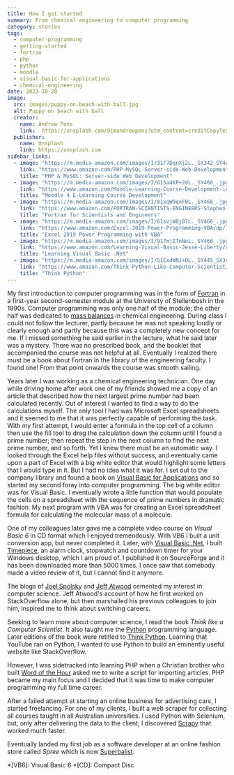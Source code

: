 ```yaml
---
title: How I got started
summary: From chemical engineering to computer programming
category: stories
tags:
  - computer-programming
  - getting-started
  - fortran
  - php
  - python
  - moodle
  - visual-basic-for-applications
  - chemical-engineering
date: 2023-10-28
image:
  src: images/puppy-on-beach-with-ball.jpg
  alt: Puppy on beach with ball
  creator:
    name: Andrew Pons
    link:  https://unsplash.com/@imandrewpons?utm_content=creditCopyText&utm_medium=referral&utm_source=unsplash
  publisher:
    name: Unsplash
    link: https://unsplash.com
sidebar_links:
  - image: "https://m.media-amazon.com/images/I/31F7DqnXj2L._SX342_SY445_.jpg"
    link: "https://www.amazon.com/PHP-MySQL-Server-side-Web-Development/dp/1119149223/ref=sr_1_5?crid=2ES77QDQ2G2B4&amp;keywords=PHP&amp;qid=1698165441&amp;sprefix=php%252Caps%252C395&amp;sr=8-5&_encoding=UTF8&tag=geoffreyvanwy-20&linkCode=ur2&linkId=7ac40f22638cb5ff73b3ddfab712e9dc&camp=1789&creative=9325"
    title: "PHP & MySQL: Server-side Web Development"
  - image: "https://m.media-amazon.com/images/I/61Sa4KP+2dL._SY466_.jpg"
    link: "https://www.amazon.com/Moodle-Learning-Course-Development-instructional/dp/180107903X/ref=sr_1_1?crid=2UUMOAPCSZG6G&amp;keywords=moodle&amp;qid=1698165650&amp;sprefix=mood%252Caps%252C386&amp;sr=8-1&_encoding=UTF8&tag=geoffreyvanwy-20&linkCode=ur2&linkId=ac1935e49f41aece4933b098f5f29671&camp=1789&creative=9325"
    title: "Moodle 4 E-Learning Course Development"
  - image: "https://m.media-amazon.com/images/I/81xqW9qnF0L._SY466_.jpg"
    link: "https://www.amazon.com/FORTRAN-SCIENTISTS-ENGINEERS-Stephen-Chapman/dp/0073385891/ref=sr_1_4?crid=12OU4QB598H4B&amp;keywords=fortran&amp;qid=1698160040&amp;sprefix=fortran%252Caps%252C552&amp;sr=8-4&_encoding=UTF8&tag=geoffreyvanwy-20&linkCode=ur2&linkId=631d6dc95c0e522a442eeabd3f752b4e&camp=1789&creative=9325"
    title: "Fortran for Scientists and Engineers"
  - image: "https://m.media-amazon.com/images/I/61svjW8j07L._SY466_.jpg"
    link: "https://www.amazon.com/Excel-2019-Power-Programming-VBA/dp/1119514924/ref=sr_1_3?crid=2DAYXXMJ07CNM&amp;keywords=excel+power+programming+with+vba&amp;qid=1698164260&amp;sprefix=excel+power+programming+with+vba%252Caps%252C388&amp;sr=8-3&_encoding=UTF8&tag=geoffreyvanwy-20&linkCode=ur2&linkId=f1a72b3eda74acd8db59acc0b71f9701&camp=1789&creative=9325"
    title: "Excel 2019 Power Programming with VBA"
  - image: "https://m.media-amazon.com/images/I/917mjITnNoL._SY466_.jpg"
    link: "https://www.amazon.com/Learning-Visual-Basic-Jesse-Liberty/dp/0596003862/ref=sr_1_2?crid=2H6C172SLZMPS&amp;keywords=visual+basic+.net&amp;qid=1698165000&amp;sprefix=visual+basic+.n%252Caps%252C453&amp;sr=8-2&_encoding=UTF8&tag=geoffreyvanwy-20&linkCode=ur2&linkId=54529950832f3f67cf2177f12b6dc27e&camp=1789&creative=9325"
    title: "Learning Visual Basic .Net"
  - image: "https://m.media-amazon.com/images/I/51CxdWNJ+OL._SY445_SX342_.jpg"
    link: "https://www.amazon.com/Think-Python-Like-Computer-Scientist/dp/1491939362/ref=sr_1_1?crid=3JDQ258WUIZZQ&amp;keywords=think+python+how+to+think+like+a+computer+scientist&amp;qid=1698165277&amp;sprefix=think+python%252Caps%252C551&amp;sr=8-1&_encoding=UTF8&tag=geoffreyvanwy-20&linkCode=ur2&linkId=9245829fde9a4887527648e9c7c34ee2&camp=1789&creative=9325"
    title: "Think Python"
---
```


My first introduction to computer programming was in the form of [Fortran][f] in
a first-year second-semester module at the University of Stellenbosh in the
1990s. Computer programming was only one half of the module; the other half was
dedicated to [mass balances][mb] in chemical engineering. During class I could
not follow the lecturer, partly because he was not speaking loudly or clearly
enough and partly because this was a completely new concept for me. If I missed
something he said earlier in the lecture, what he said later was a mystery.
There was no prescribed book, and the booklet that accompanied the course was
not helpful at all. Eventually I realized there must be a book about Fortran in
the library of the engineering faculty. I found one! From that point onwards the
course was smooth sailing.

Years later I was working as a chemical engineering technician. One day while
driving home after work one of my friends showed me a copy of an article that
described how the next largest prime number had been calculated recently. Out of
interest I wanted to find a way to do the calculations myself. The only tool I
had was Microsoft Excel spreadsheets and it seemed to me that it was perfectly
capable of performing the task. With my first attempt, I would enter a formula
in the top cell of a column then use the fill tool to drag the calculation down
the column until I found a prime number; then repeat the step in the next column
to find the next prime number, and so forth. Yet I knew there must be an
automatic way. I looked through the Excel help files without success, and
eventually came upon a part of Excel with a big white editor that would
highlight some letters that I would type in it. But I had no idea what it was
for. I set out to the company library and found a book on
[Visual Basic for Applications][vba] and so started my second foray into computer
programming. The big white editor was for Visual Basic. I eventually wrote a
little function that would populate the cells on a spreadsheet with the sequence
of prime numbers in dramatic fashion. My next program with VBA was for creating
an Excel spreadsheet formula for calculating the molecular mass of a molecule.

One of my colleagues later gave me a complete video course on _Visual Basic 6_
in CD format which I enjoyed tremendously. With VB6 I built a unit conversion
app, but never completed it. Later, with [Visual Basic .Net][vbnet], I built
[Timepiece][time], an alarm clock, stopwatch and countdown timer for your Windows
desktop, which I am proud of. I published it on SourceForge and it has been
downloaded more than 5000 times. I once saw that somebody made a video review of
it, but I cannot find it anymore.

The blogs of [Joel Spolsky][joel] and [Jeff Atwood][jeff] cemented my interest in
computer science. Jeff Atwood's account of how he first worked on StackOverflow
alone, but then marshalled his previous colleagues to join him, inspired me to
think about switching careers.

Seeking to learn more about computer science, I read the book _Think like a
Computer Scientist_. It also taught me the [Python][py] programming language.
Later editions of the book were retitled to [Think Python][tp]. Learning that
YouTube ran on Python, I wanted to use Python to build an eminently useful
website like StackOverflow.

However, I was sidetracked into learning PHP when a Christian brother who built
[Word of the Hour][woth] asked me to write a script for importing articles. PHP
became my main focus and I decided that it was time to make computer programming
my full time career.

After a failed attempt at starting an online business for advertising cars, I
started freelancing. For one of my clients, I built a web scraper for collecting
all courses taught in all Australian universities. I used Python with Selenium,
but, only after delivering the data to the client, I discovered [Scrapy][scr] that
worked much faster.

Eventually landed my first job as a software developer at an online fashion
store called _Spree_ which is now [Superbalist][superb].

*[VB6]: Visual Basic 6
*[CD]:  Compact Disc

[f]: https://fortran-lang.org/
[jeff]: https://blog.codinghorror.com/
[joel]: https://joelonsoftware.com/
[mb]: https://en.wikipedia.org/wiki/Mass_balance
[py]: https://python.org/
[scr]: https://scrapy.org/
[superb]: https://superbalist.com/
[time]: https://sourceforge.net/projects/timepiece/
[tp]: https://www.amazon.com/Think-Python-Like-Computer-Scientist/dp/1491939362/ref=sr_1_1?crid=1DSQY95MZ95AP&amp;keywords=think+python+3rd+edition&amp;qid=1698147094&amp;sprefix=think+python+%252Caps%252C348&amp;sr=8-1&_encoding=UTF8&tag=geoffreyvanwy-20&linkCode=ur2&linkId=ead7d652290feaa0567a068e957cbb0a&camp=1789&creative=9325
[vba]: https://learn.microsoft.com/en-us/office/vba/api/overview/
[vbnet]: https://learn.microsoft.com/en-us/dotnet/visual-basic/
[woth]: https://wordofthehour.net/
